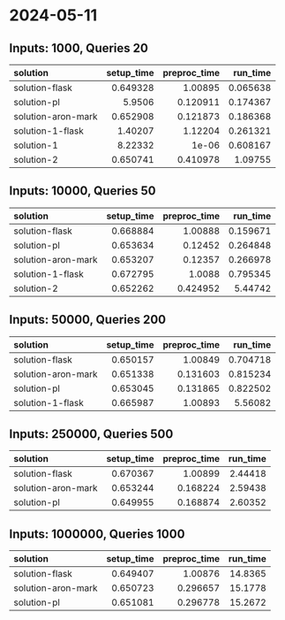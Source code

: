 # 2024-05-11

## Inputs: 1000, Queries 20

| solution           |   setup_time |   preproc_time |   run_time |
|:-------------------|-------------:|---------------:|-----------:|
| solution-flask     |     0.649328 |       1.00895  |   0.065638 |
| solution-pl        |     5.9506   |       0.120911 |   0.174367 |
| solution-aron-mark |     0.652908 |       0.121873 |   0.186368 |
| solution-1-flask   |     1.40207  |       1.12204  |   0.261321 |
| solution-1         |     8.22332  |       1e-06    |   0.608167 |
| solution-2         |     0.650741 |       0.410978 |   1.09755  |

## Inputs: 10000, Queries 50

| solution           |   setup_time |   preproc_time |   run_time |
|:-------------------|-------------:|---------------:|-----------:|
| solution-flask     |     0.668884 |       1.00888  |   0.159671 |
| solution-pl        |     0.653634 |       0.12452  |   0.264848 |
| solution-aron-mark |     0.653207 |       0.12357  |   0.266978 |
| solution-1-flask   |     0.672795 |       1.0088   |   0.795345 |
| solution-2         |     0.652262 |       0.424952 |   5.44742  |

## Inputs: 50000, Queries 200

| solution           |   setup_time |   preproc_time |   run_time |
|:-------------------|-------------:|---------------:|-----------:|
| solution-flask     |     0.650157 |       1.00849  |   0.704718 |
| solution-aron-mark |     0.651338 |       0.131603 |   0.815234 |
| solution-pl        |     0.653045 |       0.131865 |   0.822502 |
| solution-1-flask   |     0.665987 |       1.00893  |   5.56082  |

## Inputs: 250000, Queries 500

| solution           |   setup_time |   preproc_time |   run_time |
|:-------------------|-------------:|---------------:|-----------:|
| solution-flask     |     0.670367 |       1.00899  |    2.44418 |
| solution-aron-mark |     0.653244 |       0.168224 |    2.59438 |
| solution-pl        |     0.649955 |       0.168874 |    2.60352 |

## Inputs: 1000000, Queries 1000

| solution           |   setup_time |   preproc_time |   run_time |
|:-------------------|-------------:|---------------:|-----------:|
| solution-flask     |     0.649407 |       1.00876  |    14.8365 |
| solution-aron-mark |     0.650723 |       0.296657 |    15.1778 |
| solution-pl        |     0.651081 |       0.296778 |    15.2672 |